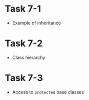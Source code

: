 # Task 7-1
* Example of inheritance
# Task 7-2
* Class hierarchy
# Task 7-3
* Access to `protected` base classes 